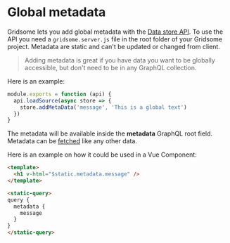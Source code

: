 # Global metadata

Gridsome lets you add global metadata with the [Data store API](/docs/data-store-api/). To use the API you need a `gridsome.server.js` file in the root folder of your Gridsome project.  Metadata are static and can't be updated or changed from client.

> Adding metadata is great if you have data you want to be globally accessible, but don't need to be in any GraphQL collection.

Here is an example:

```js
module.exports = function (api) {
  api.loadSource(async store => {
    store.addMetaData('message', 'This is a global text')
  })
}
```
The metadata will be available inside the **metadata** GraphQL root field. Metadata can be [fetched](/docs/fetching-data/) like any other data.

Here is an example on how it could be used in a Vue Component:

```html
<template>
  <h1 v-html="$static.metadata.message" />
</template>

<static-query>
query {
  metadata {
    message
  }
}
</static-query>
```
